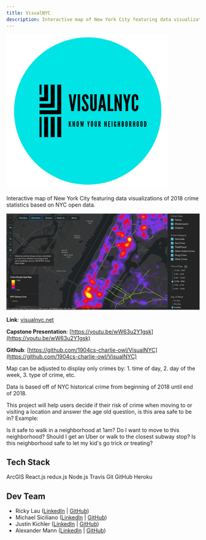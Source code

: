 ```yaml
---
title: VisualNYC
description: Interactive map of New York City featuring data visualizations of crime statistics based on NYC open data.
---
```


![](visualnyc-logo.png)

Interactive map of New York City featuring data visualizations of 2018 crime statistics based on NYC open data.

![](./visualnyc.png)

**Link**: [visualnyc.net](http://www.visualnyc.net/)

**Capstone Presentation**: [https://youtu.be/wW63u2Y1gsk](https://youtu.be/wW63u2Y1gsk)

**Github**: [https://github.com/1904cs-charlie-owl/VisualNYC](https://github.com/1904cs-charlie-owl/VisualNYC)

Map can be adjusted to display only crimes by: 1. time of day, 2. day of the week, 3. type of crime, etc.

Data is based off of NYC historical crime from beginning of 2018 until end of 2018.

This project will help users decide if their risk of crime when moving to or visiting a location and answer the age old question, is this area safe to be in? Example:

Is it safe to walk in a neighborhood at 1am?
Do I want to move to this neighborhood?
Should I get an Uber or walk to the closest subway stop?
Is this neighborhood safe to let my kid's go trick or treating?

## Tech Stack

ArcGIS
React.js
redux.js
Node.js
Travis
Git
GitHub
Heroku

## Dev Team

- Ricky Lau ([LinkedIn](https://www.linkedin.com/in/rickylaudev) | [GitHub](https://github.com/rickylaufitness))
- Michael Siciliano ([LinkedIn](https://www.linkedin.com/in/michael-siciliano-1904/) | [GitHub](https://github.com/msicil))
- Justin Kichler ([LinkedIn](https://www.linkedin.com/in/justinkichler/) | [GitHub](https://github.com/jkichler))
- Alexander Mann ([LinkedIn](https://www.linkedin.com/in/alexandermann2015/) | [GitHub](https://github.com/AlexanderMann2015))
